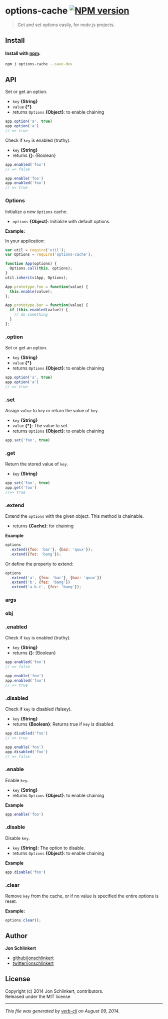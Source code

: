 # options-cache [![NPM version](https://badge.fury.io/js/options-cache.png)](http://badge.fury.io/js/options-cache)

> Get and set options easily, for node.js projects.

## Install
#### Install with [npm](npmjs.org):

```bash
npm i options-cache --save-dev
```

## API
Set or get an option.

* `key` **{String}**
* `value` **{*}**
* returns `Options` **{Object}**: to enable chaining

```js
app.option('a', true)
app.option('a')
// => true
```


Check if `key` is enabled (truthy).

* `key` **{String}**
* returns  **{}**: {Boolean}

```js
app.enabled('foo')
// => false

app.enable('foo')
app.enabled('foo')
// => true
```





### Options

Initialize a new `Options` cache.

* `options` **{Object}**: Initialize with default options.

**Example:**

In your application:

```js
var util = require('util');
var Options = require('options-cache');

function App(options) {
  Options.call(this, options);
}
util.inherits(App, Options);

App.prototype.foo = function(value) {
  this.enable(value);
};

App.prototype.bar = function(value) {
  if (this.enabled(value)) {
    // do something
  }
};
```





### .option

Set or get an option.

* `key` **{String}**
* `value` **{*}**
* returns `Options` **{Object}**: to enable chaining

```js
app.option('a', true)
app.option('a')
// => true
```





### .set

Assign `value` to `key` or return the value of `key`.

* `key` **{String}**
* `value` **{*}**: The value to set.
* returns `Options` **{Object}**: to enable chaining

```js
app.set('foo', true)
```





### .get

Return the stored value of `key`.

* `key` **{String}**

```js
app.set('foo', true)
app.get('foo')
//=> true
```





### .extend

Extend the `options` with the given object. This method is chainable.

* returns  **{Cache}**: for chaining

**Example**

```js
options
  .extend({foo: 'bar'}, {baz: 'quux'});
  .extend({fez: 'bang'});
```

Or define the property to extend:

```js
options
  .extend('a', {foo: 'bar'}, {baz: 'quux'})
  .extend('b', {fez: 'bang'})
  .extend('a.b.c', {fez: 'bang'});
```

### args




### obj








### .enabled

Check if `key` is enabled (truthy).

* `key` **{String}**
* returns  **{}**: {Boolean}

```js
app.enabled('foo')
// => false

app.enable('foo')
app.enabled('foo')
// => true
```





### .disabled

Check if `key` is disabled (falsey).

* `key` **{String}**
* returns  **{Boolean}**: Returns true if `key` is disabled.

```js
app.disabled('foo')
// => true

app.enable('foo')
app.disabled('foo')
// => false
```





### .enable

Enable `key`.

* `key` **{String}**
* returns `Options` **{Object}**: to enable chaining

**Example**

```js
app.enable('foo')
```





### .disable

Disable `key`.

* `key` **{String}**: The option to disable.
* returns `Options` **{Object}**: to enable chaining

**Example**

```js
app.disable('foo')
```





### .clear

Remove `key` from the cache, or if no value is specified the entire options is reset.


**Example:**

```js
options.clear();
```

## Author

**Jon Schlinkert**
 
+ [github/jonschlinkert](https://github.com/jonschlinkert)
+ [twitter/jonschlinkert](http://twitter.com/jonschlinkert) 

## License
Copyright (c) 2014 Jon Schlinkert, contributors.  
Released under the MIT license

***

_This file was generated by [verb-cli](https://github.com/assemble/verb-cli) on August 09, 2014._